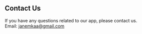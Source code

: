 ## Contact Us<br>
If you have any questions related to our app, please contact us.<br>
Email: <janemkaa@gmail.com>

